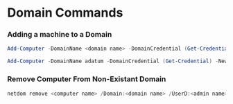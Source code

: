 # Domain Commands

### Adding a machine to a Domain
```PowerShell
Add-Computer -DomainName <domain name> -DomainCredential (Get-Credential) -NewName <name>

Add-Computer -DomainName adatum -DomainCredential (Get-Credential) -NewName WS01
```

### Remove Computer From Non-Existant Domain

```Powershell
netdom remove <computer name> /Domain:<domain name> /UserD:<admin name> /PasswordD:* /Force
```